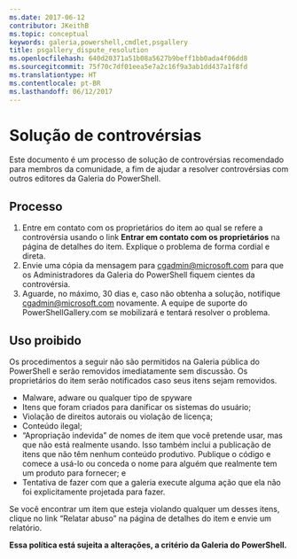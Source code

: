 ```yaml
---
ms.date: 2017-06-12
contributor: JKeithB
ms.topic: conceptual
keywords: galeria,powershell,cmdlet,psgallery
title: psgallery_dispute_resolution
ms.openlocfilehash: 640d20371a51b08a5627b9beff1bb0ada4f06dd8
ms.sourcegitcommit: 75f70c7df01eea5e7a2c16f9a3ab1dd437a1f8fd
ms.translationtype: HT
ms.contentlocale: pt-BR
ms.lasthandoff: 06/12/2017
---
```

<a id="dispute-resolution" class="xliff"></a>
# Solução de controvérsias

Este documento é um processo de solução de controvérsias recomendado para membros da comunidade, a fim de ajudar a resolver controvérsias com outros editores da Galeria do PowerShell.

<a id="process" class="xliff"></a>
## Processo

1. Entre em contato com os proprietários do item ao qual se refere a controvérsia usando o link **Entrar em contato com os proprietários** na página de detalhes do item.
Explique o problema de forma cordial e direta.
2. Envie uma cópia da mensagem para [cgadmin@microsoft.com](mailto:cgadmin@microsoft.com) para que os Administradores da Galeria do PowerShell fiquem cientes da controvérsia.
3. Aguarde, no máximo, 30 dias e, caso não obtenha a solução, notifique [cgadmin@microsoft.com](mailto:cgadmin@microsoft.com) novamente.
A equipe de suporte do PowerShellGallery.com se mobilizará e tentará resolver o problema.


<a id="prohibited-use" class="xliff"></a>
## Uso proibido

Os procedimentos a seguir não são permitidos na Galeria pública do PowerShell e serão removidos imediatamente sem discussão.  Os proprietários do item serão notificados caso seus itens sejam removidos.

- Malware, adware ou qualquer tipo de spyware
- Itens que foram criados para danificar os sistemas do usuário;
- Violação de direitos autorais ou violação de licença;
- Conteúdo ilegal;
- “Apropriação indevida” de nomes de item que você pretende usar, mas que não está realmente usando. Isso também inclui a publicação de itens que não têm nenhum conteúdo produtivo.
Publique o código e comece a usá-lo ou conceda o nome para alguém que realmente tem um produto para fornecer; e
- Tentativa de fazer com que a galeria execute alguma ação que ela não foi explicitamente projetada para fazer.


Se você encontrar um item que esteja violando qualquer um desses itens, clique no link “Relatar abuso” na página de detalhes do item e envie um relatório.

**Essa política está sujeita a alterações, a critério da Galeria do PowerShell.**

